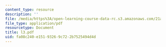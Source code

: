 ```yaml
---
content_type: resource
description: ''
file: /media/https%3A/open-learning-course-data-rc.s3.amazonaws.com/21a-212-myth-ritual-and-symbolism-spring-2004/fa08c240e15193269c722b7525494d4d_l3.pdf
file_type: application/pdf
resourcetype: Document
title: l3.pdf
uid: fa08c240-e151-9326-9c72-2b7525494d4d
---
```


